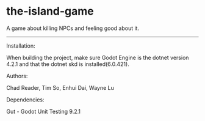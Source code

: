 # the-island-game

A game about killing NPCs and feeling good about it. 

---------------------
Installation:
 
When building the project, make sure Godot Engine is the dotnet version 4.2.1 and that the dotnet skd is installed(6.0.421).

Authors: 

Chad Reader, Tim So, Enhui Dai, Wayne Lu

Dependencies:

Gut - Godot Unit Testing 9.2.1
